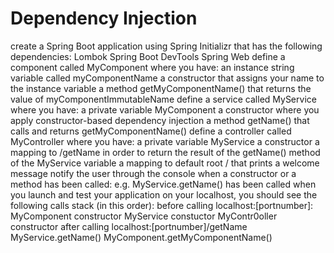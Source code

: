 # Dependency Injection
create a Spring Boot application using Spring Initializr that has the following dependencies:
Lombok
Spring Boot DevTools
Spring Web
define a component called MyComponent where you have:
an instance string variable called myComponentName
a constructor that assigns your name to the instance variable
a method getMyComponentName() that returns the value of myComponentImmutableName
define a service called MyService where you have:
a private variable MyComponent
a constructor where you apply constructor-based dependency injection
a method getName() that calls and returns getMyComponentName()
define a controller called MyController where you have:
a private variable MyService
a constructor
a mapping to /getName in order to return the result of the getName() method of the MyService variable
a mapping to default root / that prints a welcome message
notify the user through the console when a constructor or a method has been called:
e.g. MyService.getName() has been called
when you launch and test your application on your localhost, you should see the following calls stack (in this order):
before calling localhost:[portnumber]:
MyComponent constructor
MyService constuctor
MyContr0oller constructor
after calling localhost:[portnumber]/getName
MyService.getName()
MyComponent.getMyComponentName()
